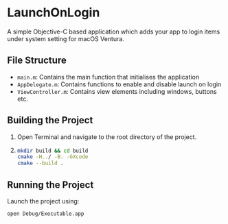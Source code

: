 # LaunchOnLogin

A simple Objective-C based application which adds your app to login items under system setting for macOS Ventura.

## File Structure

- `main.m`: Contains the main function that initialises the application
- `AppDelegate.m`: Contains functions to enable and disable launch on login
- `ViewController.m`: Contains view elements including windows, buttons etc.

## Building the Project

1. Open Terminal and navigate to the root directory of the project.

 2. ```sh
	mkdir build && cd build
	cmake -H../ -B. -GXcode
  	cmake --build .
	```

## Running the Project

Launch the project using:

```sh
open Debug/Executable.app
```
